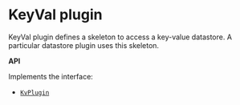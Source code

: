 # KeyVal plugin

KeyVal plugin defines a skeleton to access a key-value datastore. A particular datastore plugin
uses this skeleton.

**API**

Implements the interface:
- [`KvPlugin`](../plugin_api.go)
